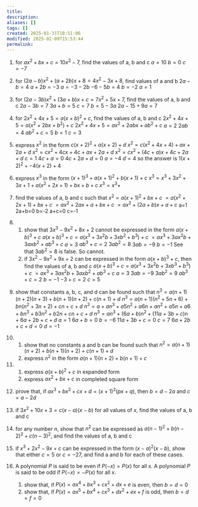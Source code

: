```yaml
---
title: 
description: 
aliases: []
tags: []
created: 2025-01-31T10:51:06
modified: 2025-02-09T15:53:44
permalink:
---
```


1. for $ax^2 +bx+c=10x^2−7$, find the values of a, b and c
	$a=10$
	$b=0$
	$c=-7$
2. for $(2a-b)x^2+(a+2b)x+8=4x^2-3x+8$, find values of a and b
	$2a-b=4$
	$a+2b=-3$
	$a=-3-2b$
	$-6-5b=4$
	 $b=-2$
	 $a=1$
3. for $(2a-3b)x^2+(3a+b)x+c=7x^2+5x+7$, find the values of a, b and c
	$2a-3b=7$
	$3a+b=5$
	$c=7$
	$b=5-3a$
	$2a-15+9a=7$
4. for $2x^2+4x+5=a(x+b)^2+c$, find the values of a, b and c
	$2x^2+4x+5=a(x^2+2bx+b^2)+c$
	$2x^2+4x+5=ax^2+2abx+ab^2+c$
	$a=2$
	$2ab=4$
	$ab^2+c=5$
	$b=1$
	$c=3$
5. express $x^2$ in the form $c(x+2)^2+a(x+2)+d$
	$x^2=c(x^2+4x+4)+ax+2a+d$
	$x^2=cx^2+4cx+4c+ax+2a+d$
	$x^2=cx^2+(4c+a)x+4c+2a+d$
	$c=1$
	$4c+a=0$
	$4c+2a+d=0$
	$a=-4$
	$d=4$
	so the answer is $1(x+2)^2+-4(x+2)+4$
6. express $x^3$ in the form $(x+1)^3+a(x+1)^2+b(x+1)+c$
	$x^3=x^3+3x^2+3x+1+a(x^2+2x+1)+bx+b+c$
	$x^3=x^3+$
7. find the values of a, b and c such that $x^2=a(x+1)^2+bx+c$
	$=a(x^2+2x+1)+bx+c$
	$=ax^2+2ax+a+bx+c$
	$=ax^2+(2a+b)x+a+c$
	a=1
	2a+b=0
	b=-2
	a+c=0
	c=-1
8. 
	1. show that $3x^3-9x^2+8x+2$ cannot be expressed in the form $a(x+b)^3+c$
	$a(x+b)^3+c=a(x^3+3x^2b+3xb^2+b^3)+c$
	$=ax^3+3ax^2b+3axb^2+ab^3+c$
	$a=3$
	$ab^3+c=2$
	$3ab^2=8$
	$3ab=-9$
	$b=-1$
	See that $3ab^2=8$ is false. So cannot.
	2. if $3x^2-9x^2+9x+2$ can be expressed in the form $a(x+b)^3+c$, then find the values of a, b and c
	$a(x+b)^3+c=a(x^3+3x^2b+3xb^3+b^3)+c$
	$=ax^3+3ax^2b+3axb^2+ab^3+c$
	$a=3$
	$3ab=-9$
	$3ab^2=9$
	$ab^3+c=2$
	$b=-1$
	$-3+c=2$
	$c=5$

9. show that constants a, b, c, and d can be found such that $n^3=a(n+1)(n+2)(n+3)+b(n+1)(n+2)+c(n+1)+d$
	$n^3=a(n+1)(n^2+5n+6)+bn(n^2+3n+2)+cn+c+d$
	$n^3=a+an^3+a5n^2+a6n+an^2+a5n+a6+bn^3+b3n^2+b2n+cn+c+d$
	$n^3=an^3+(6a+b)n^2+(11a+3b+c)n+6a+2b+c+d$
	$a=1$
	$6a+b=0$
	$b=-6$
	$11a+3b+c=0$
	$c=7$
	$6a+2b+c+d=0$
	$d=-1$



10. 
	1. show that no constants a and b can be found such that $n^2=a(n+1)(n+2)+b(n+1)(n+2)+c(n+1)+d$
	2. express $n^2$ in the form $a(n+1)(n+2)+b(n+1)+c$

11. 
	1. express $a(x+b)^2+c$ in expanded form
	2. express $ax^2+bx+c$ in completed square form


12. prove that, if $ax^3+bx^2+cx+d=(x+1)^2(px+q)$, then $b=d-2a$ and $c=a-2d$
13. if $3x^2+10x+3=c(x-a)(x-b)$ for all values of $x$, find the values of a, b and c
14. for any number $n$, show that $n^2$ can be expressed as $a(n-1)^2+b(n-2)^2+c(n-3)^2$, and find the values of a, b and c
15. if $x^3+2x^2-9x+c$ can be expressed in the form $(x-a)^2(x-b)$, show that either $c=5$ or $c=-27$, and find a and b for each of these cases.
16. A polynomial $P$ is said to be even if $P(-x)=P(x)$ for all x. A polynomial $P$ is said to be odd if $P(-x)=-P(x)$ for all x.
	1. show that, if $P(x)=ax^4+bx^3+cx^2+dx+e$ is even, then $b=d=0$
	2. show that, if $P(x)=ax^5+bx^4+cx^3+dx^2+ex+f$ is odd, then $b=d=f=0$
	

